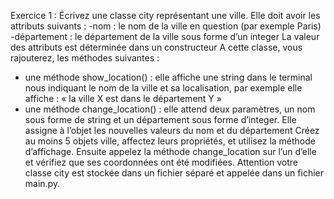 Exercice 1 :
Écrivez une classe city représentant une ville. Elle doit avoir les attributs suivants :
-nom : le nom de la ville en question (par exemple Paris)
-département : le département de la ville sous forme d’un integer
La valeur des attributs est déterminée dans un constructeur
A cette classe, vous rajouterez, les méthodes suivantes :
- une méthode show_location() : elle affiche une string dans le terminal nous indiquant le
nom de la ville et sa localisation, par exemple elle affiche : « la ville X est dans le
département Y »
- une méthode change_location() : elle attend deux paramètres, un nom sous forme de
string et un département sous forme d’integer. Elle assigne à l’objet les nouvelles valeurs
du nom et du département
Créez au moins 5 objets ville, affectez leurs propriétés, et utilisez la méthode d’affichage.
Ensuite appelez la méthode change_location sur l’un d’elle et vérifiez que ses
coordonnées ont été modifiées.
Attention votre classe city est stockée dans un fichier séparé et appelée dans un fichier
main.py.
